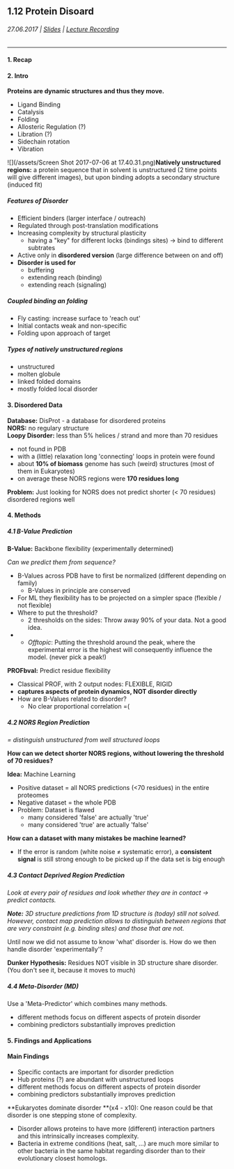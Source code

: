 ## 1.12 Protein Disoard

###### 27.06.2017 \| [Slides](https://www.rostlab.org/sites/default/files/fileadmin/teaching/SoSe17/PP1CS/cb1e_20170627_disorder.pdf) \| [Lecture Recording](https://www.youtube.com/watch?v=AYidbIDB0Mo&list=PLg46T0OlBIJ9abbsmUL-ux24DCpoUlC1J&index=11)

---

#### 1. Recap

#### 2. Intro

**Proteins are dynamic structures and thus they move.**

* Ligand Binding
* Catalysis
* Folding
* Allosteric Regulation \(?\)
* Libration \(?\)
* Sidechain rotation
* Vibration

![](/assets/Screen Shot 2017-07-06 at 17.40.31.png)**Natively unstructured regions:** a protein sequence that in solvent is unstructured \(2 time points will give different images\), but upon binding adopts a secondary structure \(induced fit\)

##### Features of Disorder

* Efficient binders \(larger interface / outreach\)
* Regulated through post-translation modifications
* Increasing complexity by structural plasticity
  * having a "key" for different locks \(bindings sites\) -&gt; bind to different subtrates
* Active only in **disordered version** \(large difference between on and off\)
* **Disorder is used for**
  * buffering
  * extending reach \(binding\)
  * extending reach \(signaling\)

##### Coupled binding an folding

* Fly casting: increase surface to 'reach out'
* Initial contacts weak and non-specific
* Folding upon approach of target

##### Types of natively unstructured regions

* unstructured 
* molten globule
* linked folded domains
* mostly folded local disorder

#### 3. Disordered Data

**Database:** DisProt - a database for disordered proteins  
**NORS:** no regulary structure  
**Loopy Disorder:** less than 5% helices / strand and more than 70 residues

* not found in PDB
* with a \(little\) relaxation long 'connecting' loops in protein were found
* about **10% of biomass** genome has such \(weird\) structures \(most of them in Eukaryotes\)
* on average these  NORS regions were **170 residues long**

**Problem:** Just looking for NORS does not predict shorter \(&lt; 70 residues\) disordered regions well

#### 4. Methods

##### 4.1 B-Value Prediction

**B-Value:** Backbone flexibility \(experimentally determined\)

_Can we predict them from sequence?_

* B-Values across PDB have to first be normalized \(different depending on family\)
  * B-Values in principle are conserved
* For ML they flexibility has to be projected on a simpler space \(flexible / not flexible\)
* Where to put the threshold?
  * 2 thresholds on the sides: Throw away 90% of your data. Not a good idea.
* * _Offtopic_: Putting the threshold around the peak, where the experimental error is the highest will consequently influence the model. \(never pick a peak!\)

**PROFbval:** Predict residue flexibility

* Classical PROF, with 2 output nodes: FLEXIBLE, RIGID
* **captures aspects of protein dynamics, NOT disorder directly**
* How are B-Values related to disorder?
  * No clear proportional correlation =\(

##### 4.2 NORS Region Prediction

_= distinguish unstructured from well structured loops_

**How can we detect shorter NORS regions, without lowering the threshold of 70 residues?**

**Idea:** Machine Learning

* Positive dataset = all NORS predictions \(&lt;70 residues\) in the entire proteomes
* Negative dataset = the whole PDB 
* Problem: Dataset is flawed
  * many considered 'false' are actually 'true'
  * many considered 'true' are actually 'false'

**How can a dataset with many mistakes be machine learned?**

* If the error is random \(white noise ≠ systematic error\),  a **consistent signal** is still strong enough to be picked up if the data set is big enough

##### 4.3 Contact Deprived Region Prediction

_Look at every pair of residues and look whether they are in contact -&gt; predict contacts._

_**Note:** 3D structure predictions from 1D structure is \(today\) still not solved. However, contact map prediction allows to distinguish between regions that are very constraint (e.g. binding sites) and those that are not._

Until now we did not assume to know 'what' disorder is. How do we then handle disorder 'experimentally'?

**Dunker Hypothesis:** Residues NOT visible in 3D structure share disorder. (You don't see it, because it moves to much)


##### 4.4 Meta-Disorder \(MD\)

Use a 'Meta-Predictor' which combines many methods.

* different methods focus on different aspects of protein disorder
* combining predictors substantially improves prediction

#### 5. Findings and Applications

#### Main Findings
* Specific contacts are important for disorder prediction
* Hub proteins (?) are abundant with unstructured loops
* different methods focus on different aspects of protein disorder
* combining predictors substantially improves prediction


**Eukaryotes dominate disorder **(x4 - x10): One reason could be that disorder is one stepping stone of complexity.
* Disorder allows proteins to have more (different) interaction partners and this intrinsically increases complexity.
* Bacteria in extreme conditions (heat, salt, ...) are much more similar to other bacteria in the same habitat regarding disorder than to their evolutionary closest homologs.

